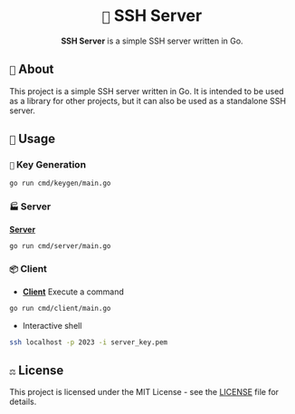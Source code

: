 <div align="center">
    <h1><code>🐰</code> SSH Server</h1>
    <strong>SSH Server</strong> is a simple SSH server written in Go.
</div>

## `📝` About

This project is a simple SSH server written in Go. It is intended to be used as a library for other projects, but it can also be used as a standalone SSH server.

## `🚀` Usage

### `🔐` Key Generation

```bash
go run cmd/keygen/main.go
```

### `🏭` Server

**[Server](cmd/server/main.go)**

```bash
go run cmd/server/main.go
```

### `📦` Client

- **[Client](cmd/client/main.go)** Execute a command

```bash
go run cmd/client/main.go
```

- Interactive shell

```bash
ssh localhost -p 2023 -i server_key.pem
```

## `⚖️` License

This project is licensed under the MIT License - see the [LICENSE](LICENSE) file for details.
